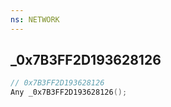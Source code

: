 ```yaml
---
ns: NETWORK
---
```

## _0x7B3FF2D193628126

```c
// 0x7B3FF2D193628126
Any _0x7B3FF2D193628126();
```

